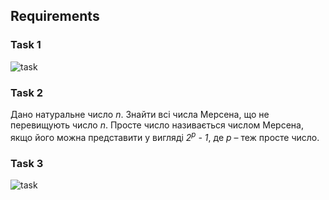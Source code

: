 ## Requirements

### Task 1
![task](http://i.imgur.com/jrmIlJG.png)

### Task 2
Дано натуральне число *n*. Знайти всі числа Мерсена, що не перевищують число *n*. 
Просте число називається числом Мерсена, якщо його можна представити у вигляді *2<sup>p</sup> - 1*, де *p*  – теж просте число.

### Task 3
![task](http://i.imgur.com/Xxx8VTF.png)
